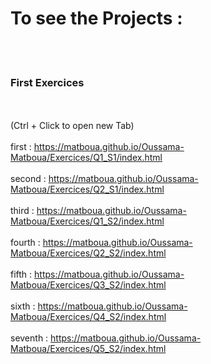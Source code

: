 # To see the Projects :
<br /><br />
### First Exercices
<br /><br />
(Ctrl + Click to open new Tab)
<br /><br />
first : https://matboua.github.io/Oussama-Matboua/Exercices/Q1_S1/index.html
<br /><br />
second : https://matboua.github.io/Oussama-Matboua/Exercices/Q2_S1/index.html
<br /><br />
third : https://matboua.github.io/Oussama-Matboua/Exercices/Q1_S2/index.html
<br /><br />
fourth : https://matboua.github.io/Oussama-Matboua/Exercices/Q2_S2/index.html
<br /><br />
fifth : https://matboua.github.io/Oussama-Matboua/Exercices/Q3_S2/index.html
<br /><br />
sixth : https://matboua.github.io/Oussama-Matboua/Exercices/Q4_S2/index.html
<br /><br />
seventh : https://matboua.github.io/Oussama-Matboua/Exercices/Q5_S2/index.html
